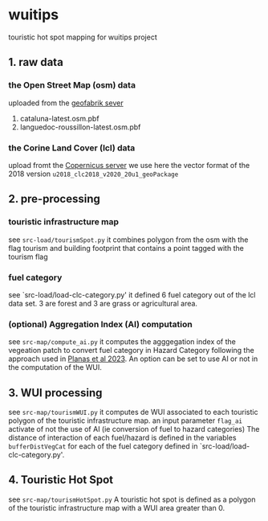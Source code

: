 # wuitips
touristic hot spot mapping for wuitips project

## 1. raw data

### the Open Street Map (osm) data 
uploaded from the [geofabrik sever](https://download.geofabrik.de/)
1. cataluna-latest.osm.pbf  
1. languedoc-roussillon-latest.osm.pbf

### the Corine Land Cover (lcl) data 
upload fromt the [Copernicus server](https://land.copernicus.eu/en/products/corine-land-cover/clc2018)
we use here the vector format of the 2018 version `u2018_clc2018_v2020_20u1_geoPackage`


## 2. pre-processing

### touristic infrastructure map
see `src-load/tourismSpot.py`
it combines polygon from the osm with the flag tourism and building footprint that contains a point tagged with the tourism flag

### fuel category
see `src-load/load-clc-category.py'
it defined 6 fuel category out of the lcl data set. 3 are forest and 3 are grass or agricultural area.


### (optional) Aggregation Index (AI) computation
see `src-map/compute_ai.py`
it computes the agggegation index of the vegeation patch to convert fuel category in Hazard Category following the approach used in [Planas et al 2023](https://doi.org/10.1016/j.firesaf.2023.103906).
An option can be set to use AI or not in the computation of the WUI.


## 3. WUI processing
see `src-map/tourismWUI.py`
it computes de WUI associated to each touristic polygon of the touristic infrastructure map.
an input parameter `flag_ai` activate of not the use of AI (ie conversion of fuel to hazard categories)
The distance of interaction of each fuel/hazard is defined in the variables `bufferDistVegCat` for each of the fuel category defined in `src-load/load-clc-category.py'.


## 4. Touristic Hot Spot
see `src-map/tourismHotSpot.py`
A touristic hot spot is defined as a polygon of the touristic infrastructure map with a WUI area greater than 0.

